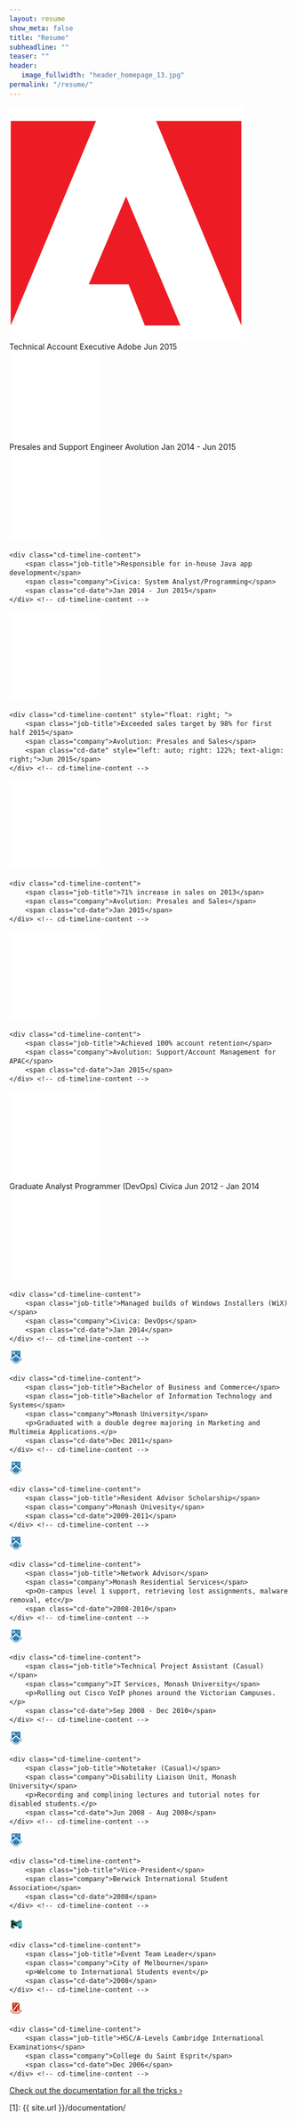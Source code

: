 ```yaml
---
layout: resume
show_meta: false
title: "Resume"
subheadline: ""
teaser: ""
header:
   image_fullwidth: "header_homepage_13.jpg"
permalink: "/resume/"
---
```

<section id="cd-timeline" class="cd-container">
<div class="cd-timeline-block">
	<div class="cd-timeline-img cd-adobe">
		<img src="/assets/img/cd-icon-adobe.svg" alt="adobe">
	</div> <!-- cd-timeline-img -->
	<div class="cd-timeline-content">
		<span class="job-title">Technical Account Executive</span>
		<span class="company">Adobe</span>
		<span class="cd-date">Jun 2015</span>
	</div> <!-- cd-timeline-content -->
</div> <!-- cd-timeline-block -->

<div class="cd-timeline-block">
	<div class="cd-timeline-img cd-avolution">
		<img src="/assets/img/cd-icon-avolution.svg" alt="avolution">
	</div> <!-- cd-timeline-img -->
	<div class="cd-timeline-content">
		<span class="job-title">Presales and Support Engineer</span>
		<span class="company">Avolution</span>
		<span class="cd-date">Jan 2014 - Jun 2015</span>
	</div> <!-- cd-timeline-content -->
</div> <!-- cd-timeline-block -->

<div id="right-side" class="cd-timeline-block">
	<div class="cd-timeline-img cd-civica">
		<img src="/assets/img/cd-icon-civica.svg" alt="civica">
	</div> <!-- cd-timeline-img -->

	<div class="cd-timeline-content">
		<span class="job-title">Responsible for in-house Java app development</span>
		<span class="company">Civica: System Analyst/Programming</span>
		<span class="cd-date">Jan 2014 - Jun 2015</span>
	</div> <!-- cd-timeline-content -->
</div> <!-- cd-timeline-block -->

<div id="right-side" class="cd-timeline-block">
	<div class="cd-timeline-img cd-avolution">
		<img src="/assets/img/cd-icon-avolution.svg" alt="avolution">
	</div> <!-- cd-timeline-img -->

	<div class="cd-timeline-content" style="float: right; ">
		<span class="job-title">Exceeded sales target by 98% for first half 2015</span>
		<span class="company">Avolution: Presales and Sales</span>
		<span class="cd-date" style="left: auto; right: 122%; text-align: right;">Jun 2015</span>
	</div> <!-- cd-timeline-content -->
</div> <!-- cd-timeline-block -->

<div id="right-side" class="cd-timeline-block">
	<div class="cd-timeline-img cd-avolution">
		<img src="/assets/img/cd-icon-avolution.svg" alt="avolution">
	</div> <!-- cd-timeline-img -->

	<div class="cd-timeline-content">
		<span class="job-title">71% increase in sales on 2013</span>
		<span class="company">Avolution: Presales and Sales</span>
		<span class="cd-date">Jan 2015</span>
	</div> <!-- cd-timeline-content -->
</div> <!-- cd-timeline-block -->

<div id="right-side" class="cd-timeline-block">
	<div class="cd-timeline-img cd-avolution">
		<img src="/assets/img/cd-icon-avolution.svg" alt="avolution">
	</div> <!-- cd-timeline-img -->

	<div class="cd-timeline-content">
		<span class="job-title">Achieved 100% account retention</span>
		<span class="company">Avolution: Support/Account Management for APAC</span>
		<span class="cd-date">Jan 2015</span>
	</div> <!-- cd-timeline-content -->
</div> <!-- cd-timeline-block -->

<div class="cd-timeline-block">
	<div class="cd-timeline-img cd-civica">
		<img src="/assets/img/cd-icon-civica.svg" alt="civica">
	</div> <!-- cd-timeline-img -->
<div class="cd-timeline-content">
		<span class="job-title">Graduate Analyst Programmer (DevOps)</span>
		<span class="company">Civica</span>
		<span class="cd-date">Jun 2012 - Jan 2014</span>
	</div> <!-- cd-timeline-content -->
</div> <!-- cd-timeline-block -->

<div id="right-side" class="cd-timeline-block">
	<div class="cd-timeline-img cd-civica">
		<img src="/assets/img/cd-icon-civica.svg" alt="civica">
	</div> <!-- cd-timeline-img -->

	<div class="cd-timeline-content">
		<span class="job-title">Managed builds of Windows Installers (WiX)</span>
		<span class="company">Civica: DevOps</span>
		<span class="cd-date">Jan 2014</span>
	</div> <!-- cd-timeline-content -->
</div> <!-- cd-timeline-block -->

<div class="cd-timeline-block">
	<div class="cd-timeline-img cd-monash">
		<img src="/assets/img/cd-icon-monash.png" alt="monash">
	</div> <!-- cd-timeline-img -->

	<div class="cd-timeline-content">
		<span class="job-title">Bachelor of Business and Commerce</span>
		<span class="job-title">Bachelor of Information Technology and Systems</span>
		<span class="company">Monash University</span>
		<p>Graduated with a double degree majoring in Marketing and Multimeia Applications.</p>
		<span class="cd-date">Dec 2011</span>
	</div> <!-- cd-timeline-content -->
</div> <!-- cd-timeline-block -->

<div id="right-side" class="cd-timeline-block">
	<div class="cd-timeline-img cd-monash">
		<img src="/assets/img/cd-icon-monash.png" alt="monash">
	</div> <!-- cd-timeline-img -->

	<div class="cd-timeline-content">
		<span class="job-title">Resident Advisor Scholarship</span>
		<span class="company">Monash Univesity</span>
		<span class="cd-date">2009-2011</span>
	</div> <!-- cd-timeline-content -->
</div> <!-- cd-timeline-block -->

<div id="right-side" class="cd-timeline-block">
	<div class="cd-timeline-img cd-monash">
		<img src="/assets/img/cd-icon-monash.png" alt="monash">
	</div> <!-- cd-timeline-img -->

	<div class="cd-timeline-content">
		<span class="job-title">Network Advisor</span>
		<span class="company">Monash Residential Services</span>
		<p>On-campus level 1 support, retrieving lost assignments, malware removal, etc</p>
		<span class="cd-date">2008-2010</span>
	</div> <!-- cd-timeline-content -->
</div> <!-- cd-timeline-block -->

<div class="cd-timeline-block">
	<div class="cd-timeline-img cd-monash">
		<img src="/assets/img/cd-icon-monash.png" alt="monash">
	</div> <!-- cd-timeline-img -->

	<div class="cd-timeline-content">
		<span class="job-title">Technical Project Assistant (Casual)</span>
		<span class="company">IT Services, Monash University</span>
		<p>Rolling out Cisco VoIP phones around the Victorian Campuses.</p>
		<span class="cd-date">Sep 2008 - Dec 2010</span>
	</div> <!-- cd-timeline-content -->
</div> <!-- cd-timeline-block -->

<div class="cd-timeline-block">
	<div class="cd-timeline-img cd-monash">
		<img src="/assets/img/cd-icon-monash.png" alt="monash">
	</div> <!-- cd-timeline-img -->

	<div class="cd-timeline-content">
		<span class="job-title">Notetaker (Casual)</span>
		<span class="company">Disability Liaison Unit, Monash University</span>
		<p>Recording and complining lectures and tutorial notes for disabled students.</p>
		<span class="cd-date">Jun 2008 - Aug 2008</span>
	</div> <!-- cd-timeline-content -->
</div> <!-- cd-timeline-block -->

<div id="right-side" class="cd-timeline-block">
	<div class="cd-timeline-img cd-monash">
		<img src="/assets/img/cd-icon-monash.png" alt="monash">
	</div> <!-- cd-timeline-img -->

	<div class="cd-timeline-content">
		<span class="job-title">Vice-President</span>
		<span class="company">Berwick International Student Association</span>
		<span class="cd-date">2008</span>
	</div> <!-- cd-timeline-content -->
</div> <!-- cd-timeline-block -->

<div id="right-side" class="cd-timeline-block">
	<div class="cd-timeline-img cd-melbourne">
		<img src="/assets/img/cd-icon-melbourne.png" alt="melbourne">
	</div> <!-- cd-timeline-img -->

	<div class="cd-timeline-content">
		<span class="job-title">Event Team Leader</span>
		<span class="company">City of Melbourne</span>
		<p>Welcome to International Students event</p>
		<span class="cd-date">2008</span>
	</div> <!-- cd-timeline-content -->
</div> <!-- cd-timeline-block -->


<div class="cd-timeline-block">
	<div class="cd-timeline-img cd-cse">
		<img src="/assets/img/cd-icon-cse.png" alt="cse">
	</div> <!-- cd-timeline-img -->

	<div class="cd-timeline-content">
		<span class="job-title">HSC/A-Levels Cambridge International Examinations</span>
		<span class="company">College du Saint Esprit</span>
		<span class="cd-date">Dec 2006</span>
	</div> <!-- cd-timeline-content -->
</div> <!-- cd-timeline-block -->
<script src="http://ajax.googleapis.com/ajax/libs/jquery/1.11.0/jquery.min.js"></script>
<script src="/assets/js/main.js"></script> <!-- Resource jQuery -->

<a class="radius button small" href="{{ site.url }}/documentation/">Check out the documentation for all the tricks ›</a>


 [1]: {{ site.url }}/documentation/
